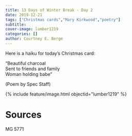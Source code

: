 ```yaml
---
title: 13 Days of Winter Break - Day 2
date: 2019-12-21
tags: ["Christmas cards","Mary Kirkwood","poetry"]
subtitle: 
cover-image: lumber1219
categories: []
author: Courtney E. Berge
---
```


Here is a haiku for today’s Christmas card:

“Beautiful charcoal<br/>
Sent to friends and family<br/>
Woman holding babe”<br/>

(Poem by Spec Staff)

{% include feature/image.html objectid="lumber1219" %}

# Sources

MG 5771